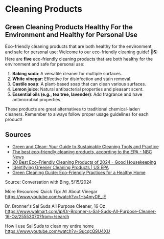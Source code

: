 # Cleaning Products
## Green Cleaning Products Healthy For the Environment and Healthy for Personal Use

Eco-friendly cleaning products that are both healthy for the environment and safe for personal use:
Welcome to our eco-friendly cleaning guide! 🌿🌎 Here are **five** eco-friendly cleaning products that are both healthy for the environment and safe for personal use:

1. **Baking soda**: A versatile cleaner for multiple surfaces.
2. **White vinegar**: Effective for disinfection and stain removal.
3. **Castile soap**: A plant-based soap that can clean various surfaces.
4. **Lemon juice**: Natural antibacterial properties and pleasant scent.
5. **Essential oils (e.g., tea tree, lavender)**: Add fragrance and have antimicrobial properties.

These products are great alternatives to traditional chemical-laden cleaners. Remember to always follow proper usage guidelines for each product!

## Sources
- [Green and Clean: Your Guide to Sustainable Cleaning Tools and Practice](https://ecoboo.net/blogs/green-clean/green-clean-sustainable-tools-practices-guide)
- [The best eco-friendly cleaning products, according to the EPA - NBC News](https://www.nbcnews.com/select/shopping/eco-friendly-cleaning-products-ncna1266586)
- [20 Best Eco-Friendly Cleaning Products of 2024 - Good Housekeeping](https://www.goodhousekeeping.com/home/cleaning/g35665355/eco-friendly-cleaning-products/)
- [Identifying Greener Cleaning Products | US EPA](https://www.epa.gov/greenerproducts/identifying-greener-cleaning-products)
- [Green Cleaning Guide: Eco-Friendly Practices for a Healthy Home](https://www.greenlivinganswers.com/green-cleaning)

Source: Conversation with Bing, 5/15/2024


More Resources:
Quick Tip: All About Vinegar
https://www.youtube.com/watch?v=1Hs4myDE_iE

Dr. Bronner's Sal Suds All Purpose Cleaner, 16 Oz
https://www.walmart.com/ip/Dr-Bronner-s-Sal-Suds-All-Purpose-Cleaner-16-Oz/25553070?from=/search


How I use Sal Suds to clean my entire home
https://www.youtube.com/watch?v=GucqcQ9U4XU

